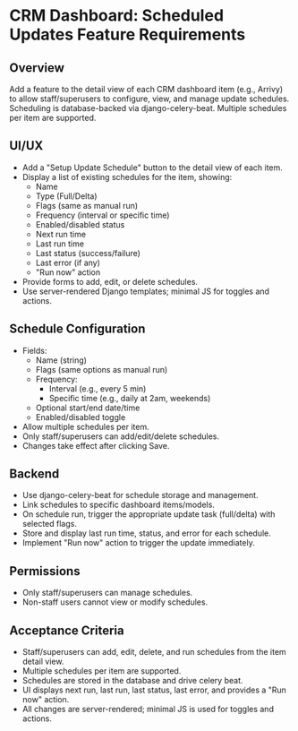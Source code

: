 # CRM Dashboard: Scheduled Updates Feature Requirements

## Overview
Add a feature to the detail view of each CRM dashboard item (e.g., Arrivy) to allow staff/superusers to configure, view, and manage update schedules. Scheduling is database-backed via django-celery-beat. Multiple schedules per item are supported.

## UI/UX
- Add a "Setup Update Schedule" button to the detail view of each item.
- Display a list of existing schedules for the item, showing:
  - Name
  - Type (Full/Delta)
  - Flags (same as manual run)
  - Frequency (interval or specific time)
  - Enabled/disabled status
  - Next run time
  - Last run time
  - Last status (success/failure)
  - Last error (if any)
  - "Run now" action
- Provide forms to add, edit, or delete schedules.
- Use server-rendered Django templates; minimal JS for toggles and actions.

## Schedule Configuration
- Fields:
  - Name (string)
  - Flags (same options as manual run)
  - Frequency:
    - Interval (e.g., every 5 min)
    - Specific time (e.g., daily at 2am, weekends)
  - Optional start/end date/time
  - Enabled/disabled toggle
- Allow multiple schedules per item.
- Only staff/superusers can add/edit/delete schedules.
- Changes take effect after clicking Save.

## Backend
- Use django-celery-beat for schedule storage and management.
- Link schedules to specific dashboard items/models.
- On schedule run, trigger the appropriate update task (full/delta) with selected flags.
- Store and display last run time, status, and error for each schedule.
- Implement "Run now" action to trigger the update immediately.

## Permissions
- Only staff/superusers can manage schedules.
- Non-staff users cannot view or modify schedules.

## Acceptance Criteria
- Staff/superusers can add, edit, delete, and run schedules from the item detail view.
- Multiple schedules per item are supported.
- Schedules are stored in the database and drive celery beat.
- UI displays next run, last run, last status, last error, and provides a "Run now" action.
- All changes are server-rendered; minimal JS is used for toggles and actions.
